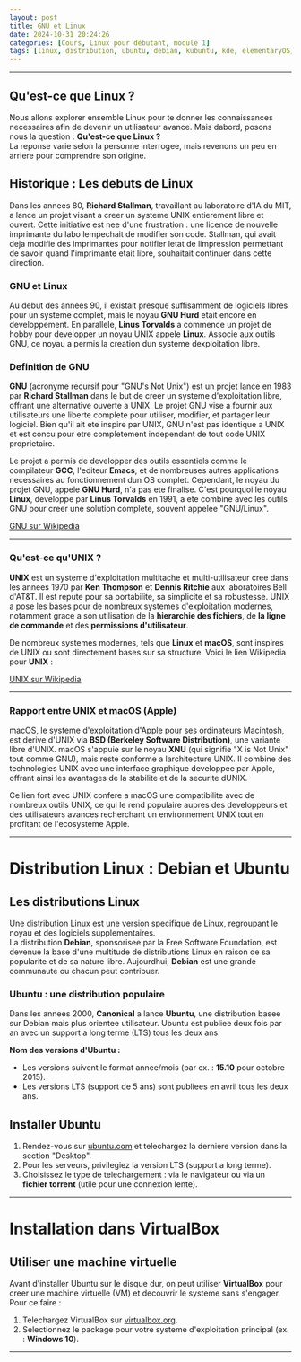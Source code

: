 ```yaml
---
layout: post
title: GNU et Linux
date: 2024-10-31 20:24:26
categories: [Cours, Linux pour débutant, module 1]
tags: [linux, distribution, ubuntu, debian, kubuntu, kde, elementaryOS, linuxMint, environement-de-bureau, opensSUZE, Slakware]
---
```


---

## Qu'est-ce que Linux ?
Nous allons explorer ensemble Linux pour te donner les connaissances necessaires afin de devenir un utilisateur avance. Mais dabord, posons nous la question : **Qu'est-ce que Linux ?**  
La reponse varie selon la personne interrogee, mais revenons un peu en arriere pour comprendre son origine.

## Historique : Les debuts de Linux
Dans les annees 80, **Richard Stallman**, travaillant au laboratoire d'IA du MIT, a lance un projet visant a creer un systeme UNIX entierement libre et ouvert. Cette initiative est nee d'une frustration : une licence de nouvelle imprimante du labo lempechait de modifier son code. Stallman, qui avait deja modifie des imprimantes pour notifier letat de limpression permettant de savoir quand l'imprimante etait libre, souhaitait continuer dans cette direction.

### GNU et Linux
Au debut des annees 90, il existait presque suffisamment de logiciels libres pour un systeme complet, mais le noyau **GNU Hurd** etait encore en developpement. En parallele, **Linus Torvalds** a commence un projet de hobby pour developper un noyau UNIX appele **Linux**. Associe aux outils GNU, ce noyau a permis la creation dun systeme dexploitation libre.

### Definition de GNU

**GNU** (acronyme recursif pour "GNU's Not Unix") est un projet lance en 1983 par **Richard Stallman** dans le but de creer un systeme d'exploitation libre, offrant une alternative ouverte a UNIX. Le projet GNU vise a fournir aux utilisateurs une liberte complete pour utiliser, modifier, et partager leur logiciel. Bien qu'il ait ete inspire par UNIX, GNU n'est pas identique a UNIX et est concu pour etre completement independant de tout code UNIX proprietaire.

Le projet a permis de developper des outils essentiels comme le compilateur **GCC**, l'editeur **Emacs**, et de nombreuses autres applications necessaires au fonctionnement dun OS complet. Cependant, le noyau du projet GNU, appele **GNU Hurd**, n'a pas ete finalise. C'est pourquoi le noyau **Linux**, developpe par **Linus Torvalds** en 1991, a ete combine avec les outils GNU pour creer une solution complete, souvent appelee "GNU/Linux".

[GNU sur Wikipedia](https://fr.wikipedia.org/wiki/GNU)

---

### Qu'est-ce qu'UNIX ?

**UNIX** est un systeme d'exploitation multitache et multi-utilisateur cree dans les annees 1970 par **Ken Thompson** et **Dennis Ritchie** aux laboratoires Bell d'AT&T. Il est repute pour sa portabilite, sa simplicite et sa robustesse. UNIX a pose les bases pour de nombreux systemes d'exploitation modernes, notamment grace a son utilisation de la **hierarchie des fichiers**, de **la ligne de commande** et des **permissions d'utilisateur**.

De nombreux systemes modernes, tels que **Linux** et **macOS**, sont inspires de UNIX ou sont directement bases sur sa structure.
Voici le lien Wikipedia pour **UNIX** :

[UNIX sur Wikipedia](https://fr.wikipedia.org/wiki/Unix)

---

### Rapport entre UNIX et macOS (Apple)

macOS, le systeme d'exploitation d'Apple pour ses ordinateurs Macintosh, est derive d'UNIX via **BSD (Berkeley Software Distribution)**, une variante libre d'UNIX. macOS s'appuie sur le noyau **XNU** (qui signifie "X is Not Unix" tout comme GNU), mais reste conforme a larchitecture UNIX. Il combine des technologies UNIX avec une interface graphique developpee par Apple, offrant ainsi les avantages de la stabilite et de la securite dUNIX.

Ce lien fort avec UNIX confere a macOS une compatibilite avec de nombreux outils UNIX, ce qui le rend populaire aupres des developpeurs et des utilisateurs avances recherchant un environnement UNIX tout en profitant de l'ecosysteme Apple.

---

# Distribution Linux : Debian et Ubuntu

## Les distributions Linux
Une distribution Linux est une version specifique de Linux, regroupant le noyau et des logiciels supplementaires.  
La distribution **Debian**, sponsorisee par la Free Software Foundation, est devenue la base d'une multitude de distributions Linux en raison de sa popularite et de sa nature libre. Aujourdhui, **Debian** est une grande communaute ou chacun peut contribuer.

### Ubuntu : une distribution populaire
Dans les annees 2000, **Canonical** a lance **Ubuntu**, une distribution basee sur Debian mais plus orientee utilisateur. Ubuntu est publiee deux fois par an avec un support a long terme (LTS) tous les deux ans.

**Nom des versions d'Ubuntu :**
- Les versions suivent le format annee/mois (par ex. : **15.10** pour octobre 2015).
- Les versions LTS (support de 5 ans) sont publiees en avril tous les deux ans.

## Installer Ubuntu
1. Rendez-vous sur [ubuntu.com](https://ubuntu.com) et telechargez la derniere version dans la section "Desktop".
2. Pour les serveurs, privilegiez la version LTS (support a long terme).
3. Choisissez le type de telechargement : via le navigateur ou via un **fichier torrent** (utile pour une connexion lente).

---

# Installation dans VirtualBox

## Utiliser une machine virtuelle
Avant d'installer Ubuntu sur le disque dur, on peut utiliser **VirtualBox** pour creer une machine virtuelle (VM) et decouvrir le systeme sans s'engager.  
Pour ce faire :
1. Telechargez VirtualBox sur [virtualbox.org](https://virtualbox.org).
2. Selectionnez le package pour votre systeme d'exploitation principal (ex. : **Windows 10**).

---
